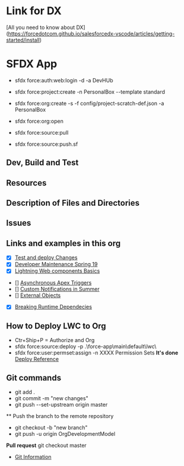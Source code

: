 # Link for DX
 [All you need to know about DX] (https://forcedotcom.github.io/salesforcedx-vscode/articles/getting-started/install)

# SFDX App
 * sfdx force:auth:web:login -d -a DevHUb
 * sfdx force:project:create -n PersonalBox --template standard
 * sfdx force:org:create -s -f config/project-scratch-def.json -a PersonalBox
 * sfdx force:org:open

 * sfdx force:source:pull
 * sfdx force:source:push.sf
 
## Dev, Build and Test

## Resources

## Description of Files and Directories

## Issues

## Links and examples in this org
- [x] [Test and deploy Changes](https://trailhead.salesforce.com/content/learn/modules/org-development-model/test-and-deploy-changes)
- [x] [Developer Maintenance Spring 19](https://trailhead.salesforce.com/content/learn/modules/platform-developer1-maintenance-spring19)
- [x] [Lightning Web components Basics](https://trailhead.salesforce.com/content/learn/modules/lightning-web-components-basics)
- [] [Asynchronous Apex Triggers ](https://developer.salesforce.com/blogs/2019/06/get-buildspiration-with-asynchronous-apex-triggers-in-summer-19.html)
- [] [Custom Notifications in Summer](https://developer.salesforce.com/blogs/2019/06/get-buildspiration-with-custom-notifications-in-summer-19.html)
- [] [External Objects](https://trailhead.salesforce.com/en/content/learn/modules/lightning_connect/lightning_connect_introduction)
- [x] [Breaking Runtime Dependecies](https://developer.salesforce.com/blogs/2019/07/breaking-runtime-dependencies-with-dependency-injection.html)

## How to Deploy LWC to Org
* Ctr+Ship+P = Authorize and Org
* sfdx force:source:deploy -p .\force-app\main\default\lwc\
* sfdx force:user:permset:assign -n XXXX  Permission Sets
**It's done**
[Deploy Reference](https://developer.salesforce.com/docs/atlas.en-us.sfdx_cli_reference.meta/sfdx_cli_reference/cli_reference_force_source.htm)

## Git commands
* git add .
* git commit -m "new changes"
* git push --set-upstream origin master

** Push the branch to the remote repository
* git checkout -b "new branch"
* git push -u origin OrgDevelopmentModel

**Pull request**
git checkout master

- [Git Information](https://trailhead.salesforce.com/en/content/learn/modules/git-and-git-hub-basics/work-with-teams-in-git-hub) 
